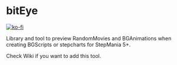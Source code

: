 # bitEye

[![ko-fi](https://ko-fi.com/img/githubbutton_sm.svg)](https://ko-fi.com/W7W32691S)

Library and tool to preview RandomMovies and BGAnimations when creating BGScripts or stepcharts for StepMania 5+.

Check Wiki if you want to add this tool.
